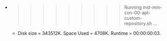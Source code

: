 * >>>>>>>>> Running inst-min-con-00-apt-custom-repository.sh ...
  * Disk size = 343512K. Space Used = 4708K. Runtime = 00:00:00:03.
